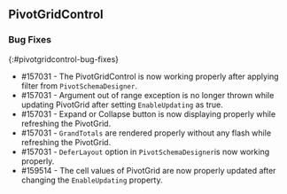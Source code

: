 ## PivotGridControl

### Bug Fixes
{:#pivotgridcontrol-bug-fixes}

* \#157031 - The PivotGridControl is now working properly after applying filter from `PivotSchemaDesigner`. 
* \#157031 - Argument out of range exception is no longer thrown while updating PivotGrid after setting `EnableUpdating` as true.
* \#157031 - Expand or Collapse button is now displaying properly while refreshing the PivotGrid.
* \#157031 - `GrandTotals` are rendered properly without any flash while refreshing the PivotGrid.
* \#157031 - `DeferLayout` option in `PivotSchemaDesigner`is now working properly.
* \#159514 - The cell values of PivotGrid are now properly updated after changing the `EnableUpdating` property.